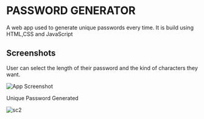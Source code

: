 
# PASSWORD GENERATOR

A web app used to generate unique passwords every time. It is build using HTML,CSS and JavaScript


## Screenshots
User can select the length of their password and the kind of characters they want.

![App Screenshot](https://user-images.githubusercontent.com/51373298/143733183-ae5d0b6a-f009-4071-af24-62076ea1e766.JPG)

Unique Password Generated

![sc2](https://user-images.githubusercontent.com/51373298/143733309-6a50060e-388d-431d-95f0-bdb72ebf0f6e.JPG)